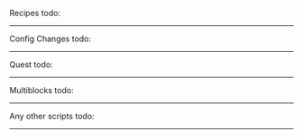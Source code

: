 Recipes todo:



* * * 

Config Changes todo:



* * * 

Quest todo:



* * * 

Multiblocks todo:



* * * 

Any other scripts todo:



* * * 

